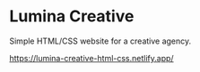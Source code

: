 # Lumina Creative

Simple HTML/CSS website for a creative agency.

https://lumina-creative-html-css.netlify.app/
